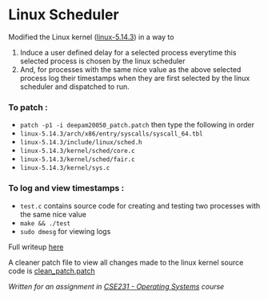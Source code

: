 # Linux Scheduler
 Modified the Linux kernel ([linux-5.14.3](https://cdn.kernel.org/pub/linux/kernel/v5.x/linux-5.14.3.tar.xz)) in a way to 
1. Induce a user defined delay for a selected process everytime this selected process is chosen by the linux scheduler
2. And, for processes with the same nice value as the above selected process log their timestamps when they are first selected by the linux scheduler and dispatched to run.

### To patch :
+ `patch -p1 -i deepam20050_patch.patch` then type the following in order
+ `linux-5.14.3/arch/x86/entry/syscalls/syscall_64.tbl`
+ `linux-5.14.3/include/linux/sched.h`
+ `linux-5.14.3/kernel/sched/core.c`
+ `linux-5.14.3/kernel/sched/fair.c`
+ `linux-5.14.3/kernel/sys.c`

### To log and view timestamps :
+ `test.c` contains source code for creating and testing two processes with the same nice value  
+ `make && ./test`
+ `sudo dmesg` for viewing logs

Full writeup [here](Writeup.pdf)

A cleaner patch file to view all changes made to the linux kernel source code is [clean_patch.patch](clean_patch.patch) 
  
*Written for an assignment in [CSE231 - Operating Systems](http://techtree.iiitd.edu.in/viewDescription/filename?=CSE231) course*